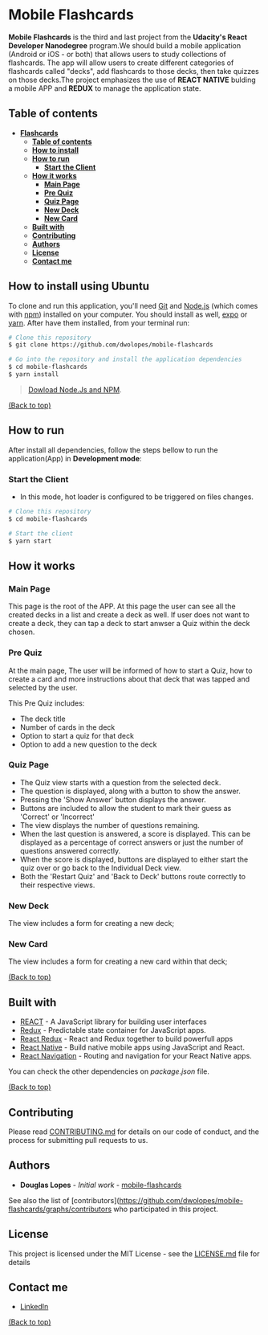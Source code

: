 # **Mobile Flashcards**
**Mobile Flashcards** is the third and last project from the **Udacity's React Developer Nanodegree** program.We should build a mobile application (Android or iOS - or both) that allows users to study collections of flashcards. The app will allow users to create different categories of flashcards called "decks", add flashcards to those decks, then take quizzes on those decks.The project emphasizes the use of **REACT NATIVE** bulding a mobile APP and **REDUX** to manage the application state.

## **Table of contents**
- [**Flashcards**](#mobile-flashcards)
  - [**Table of contents**](#table-of-contents)
  - [**How to install**](#how-to-install-using-ubuntu)
  - [**How to run**](#how-to-run)
    - [**Start the Client**](#start-the-client)
  - [**How it works**](#how-it-works)
    - [**Main Page**](#main-page)
    - [**Pre Quiz**](#pre-quiz)
    - [**Quiz Page**](#quiz-page)
    - [**New Deck**](#new-deck)
    - [**New Card**](#new-card)
  - [**Built with**](#built-with)
  - [**Contributing**](#contributing)
  - [**Authors**](#authors)
  - [**License**](#license)
  - [**Contact me**](#contact-me)
 

## **How to install using Ubuntu**
To clone and run this application, you'll need [Git](https://git-scm.com/) and [Node.js](https://nodejs.org/en/download/) (which comes with [npm](http://npmjs.com/)) installed on your computer. You should install as well, [expo](https://docs.expo.io/versions/latest/introduction/installation/) or [yarn](https://yarnpkg.com/lang/en/docs/install/#debian-stable). After have them installed, from your terminal run:

```bash
# Clone this repository
$ git clone https://github.com/dwolopes/mobile-flashcards

# Go into the repository and install the application dependencies
$ cd mobile-flashcards
$ yarn install
```

> [Dowload Node.Js and NPM](https://nodejs.org/en/download/).

[(Back to top)](#mobile-flashcards)

## **How to run**
After install all dependencies, follow the steps bellow to run the application(App) in  **Development mode**:

### **Start the Client**

* In this mode, hot loader is configured to be triggered on files changes.

```bash
# Clone this repository
$ cd mobile-flashcards

# Start the client
$ yarn start
```

## **How it works**

### **Main Page**
This page is the root of the APP. At this page the user can see all the created decks in a list and create a deck as well. If user does not want to create a deck, they can tap a deck to start anwser a Quiz within the deck chosen.

### **Pre Quiz**
At the main page, The user will be informed of how to start a Quiz, how to create a card and more instructions about that deck that was tapped and selected by the user. 

This Pre Quiz includes:

* The deck title
* Number of cards in the deck
* Option to start a quiz for that deck
* Option to add a new question to the deck

### **Quiz Page**

* The Quiz view starts with a question from the selected deck.
* The question is displayed, along with a button to show the answer.
* Pressing the 'Show Answer' button displays the answer.
* Buttons are included to allow the student to mark their guess as 'Correct' or 'Incorrect'
* The view displays the number of questions remaining.
* When the last question is answered, a score is displayed. This can be displayed as a percentage of correct answers or just the number of questions answered correctly.
* When the score is displayed, buttons are displayed to either start the quiz over or go back to the Individual Deck view.
* Both the 'Restart Quiz' and 'Back to Deck' buttons route correctly to their respective views.

### **New Deck**

The view includes a form for creating a new deck;

### **New Card**

The view includes a form for creating a new card within that deck;

[(Back to top)](#mobile-flashcards)


## **Built with**
- [REACT](https://reactjs.org/) - A JavaScript library for building user interfaces
- [Redux](https://github.com/reduxjs/redux/) - Predictable state container for JavaScript apps.
- [React Redux](https://redux.js.org/basics/usage-with-react) - React and Redux together to build powerfull apps
- [React Native](https://facebook.github.io/react-native/) - Build native mobile apps using JavaScript and React.
- [React Navigation](https://reactnavigation.org/) - Routing and navigation for your React Native apps.

You can check the other dependencies on _package.json_ file.

[(Back to top)](#mobile-flashcards)


## **Contributing**

Please read [CONTRIBUTING.md](CONTRIBUTING.md) for details on our code of conduct, and the process for submitting pull requests to us.

## **Authors**

* **Douglas Lopes** - *Initial work* - [mobile-flashcards](https://github.com/dwolopes/mobile-flashcards)

See also the list of [contributors](https://github.com/dwolopes/mobile-flashcards/graphs/contributors who participated in this project.

## **License**

This project is licensed under the MIT License - see the [LICENSE.md](LICENSE.md) file for details

## **Contact me**

- [LinkedIn](https://www.linkedin.com/in/dwolopes/)

[(Back to top)](#mobile-flashcards)